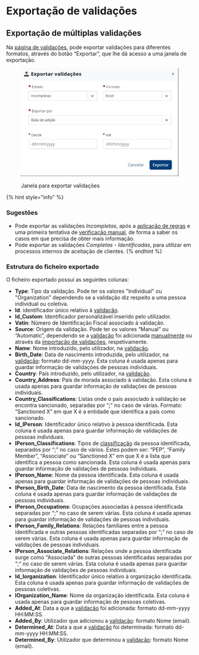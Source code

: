 # Exportação de validações

## Exportação de múltiplas validações&#x20;

Na [página de validações](./), pode exportar validações para diferentes formatos, através do botão “Exportar”, que lhe dá acesso a uma janela de exportação.

<figure><img src="../../.gitbook/assets/exportValidations (1).jpg" alt=""><figcaption><p>Janela para exportar validações</p></figcaption></figure>

{% hint style="info" %}
### Sugestões

* Pode exportar as validações _Incompletas_, após a [aplicação de regras](aplicacao-de-regras.md) e uma primeira tentativa de [verificação manual](analise-manual.md), de forma a saber os casos em que precisa de obter mais informação.
* Pode exportar as validações _Completas - Identificadas_, para utilizar em processos internos de aceitação de clientes.
{% endhint %}

### Estrutura do ficheiro exportado

O ficheiro exportado possui as seguintes colunas:

* **Type**: Tipo da validação. Pode ter os valores "Individual" ou "Organization" dependendo se a validação diz respeito a uma pessoa individual ou coletiva.
* **Id**: identificador único relativo à [validação](../../glossario/glossario-aplicacao.md#validacao).&#x20;
* **Id\_Custom**: Identificador personalizável inserido pelo utilizador.
* **Vatin**: Número de Identificação Fiscal associado à validação.
* **Source**: Origem da validação. Pode ter os valores “Manual” ou “Automatic”, dependendo se a [validação](../../glossario/glossario-aplicacao.md#validacao) foi adicionada [manualmente](analise-manual.md) ou através da [importação de validações](importacao-de-validacoes.md), respetivamente.&#x20;
* **Name**: Nome introduzido, pelo utilizador, na [validação](../../glossario/glossario-aplicacao.md#validacao).&#x20;
* **Birth\_Date**: Data de nascimento introduzida, pelo utilizador, na [validação](../../glossario/glossario-aplicacao.md#validacao): formato dd-mm-yyyy. Esta coluna é usada apenas para guardar informação de validações de pessoas individuais.
* **Country**: País introduzido, pelo utilizador, na [validação](../../glossario/glossario-aplicacao.md#validacao).
* **Country\_Address**: País de morada associado à validação. Esta coluna é usada apenas para guardar informação de validações de pessoas individuais.
* **Country\_Classifications**: Listas onde o país associado à validação se encontra sancionado, separadas por “;” no caso de várias. Formato: “Sanctioned X” em que X é a entidade que identifica a país como sancionado.
* **Id\_IPerson**: Identificador único relativo à pessoa identificada. Esta coluna é usada apenas para guardar informação de validações de pessoas individuais.&#x20;
* **IPerson\_Classifications**: Tipos de [classificação](../../glossario/glossario-aplicacao.md#classificacao) da pessoa identificada, separados por “;” no caso de vários. Estes podem ser: “PEP”, “Family Member”, “Associate” ou “Sanctioned X” em que X é a lista que identifica a pessoa como sancionada. Esta coluna é usada apenas para guardar informação de validações de pessoas individuais.&#x20;
* **IPerson\_Name**: Nome da pessoa identificada. Esta coluna é usada apenas para guardar informação de validações de pessoas individuais.
* **IPerson\_Birth\_Date**: Data de nascimento da pessoa identificada. Esta coluna é usada apenas para guardar informação de validações de pessoas individuais.
* **IPerson\_Occupations**: Ocupações associadas à pessoa identificada separadas por “;” no caso de serem várias. Esta coluna é usada apenas para guardar informação de validações de pessoas individuais.
* **IPerson\_Family\_Relations**: Relações familiares entre a pessoa identificada e outras pessoas identificadas separadas por “;” no caso de serem várias. Esta coluna é usada apenas para guardar informação de validações de pessoas individuais.
* **IPerson\_Associate\_Relations**: Relações onde a pessoa identificada surge como "Associada" de outras pessoas identificadas separadas por “;” no caso de serem várias. Esta coluna é usada apenas para guardar informação de validações de pessoas individuais.
* **Id\_Iorganization**: Identificador único relativo à organização identificada. Esta coluna é usada apenas para guardar informação de validações de pessoas coletivas.
* **IOrganization\_Name**: Nome da organização identificada. Esta coluna é usada apenas para guardar informação de pessoas coletivas.
* **Added\_At**: Data a que a [validação](../../glossario/glossario-aplicacao.md#validacao) foi adicionada: formato dd-mm-yyyy HH:MM:SS.&#x20;
* **Added\_By**: Utilizador que adicionou a [validação](../../glossario/glossario-aplicacao.md#validacao): formato Nome (email).
* **Determined\_At**: Data a que a [validação](../../glossario/glossario-aplicacao.md#validacao) foi determinada: formato dd-mm-yyyy HH:MM:SS.
* **Determined\_By**: Utilizador que determinou a [validação](../../glossario/glossario-aplicacao.md#validacao): formato Nome (email).
